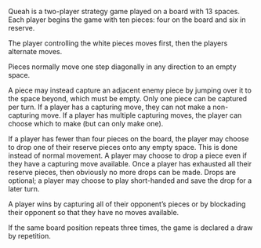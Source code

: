 Queah is a two-player strategy game played on a board with 13 spaces. Each player begins the game with ten pieces: four on the board and six in reserve. 

The player controlling the white pieces moves first, then the players alternate moves. 

Pieces normally move one step diagonally in any direction to an empty space.

A piece may instead capture an adjacent enemy piece by jumping over it to the space beyond, which must be empty. Only one piece can be captured per turn. If a player has a capturing move, they can not make a non-capturing move. If a player has multiple capturing moves, the player can choose which to make (but can only make one).

If a player has fewer than four pieces on the board, the player may choose to drop one of their reserve pieces onto any empty space. This is done instead of normal movement. A player may choose to drop a piece even if they have a capturing move available. Once a player has exhausted all their reserve pieces, then obviously no more drops can be made. Drops are optional; a player may choose to play short-handed and save the drop for a later turn.

A player wins by capturing all of their opponent’s pieces or by blockading their opponent so that they have no moves available.

If the same board position repeats three times, the game is declared a draw by repetition.
